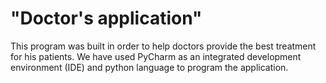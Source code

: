 # "Doctor's application"
This program was built in order to help doctors provide the best treatment for his patients.
We have used PyCharm as an integrated development environment (IDE) and python language to program the application.
